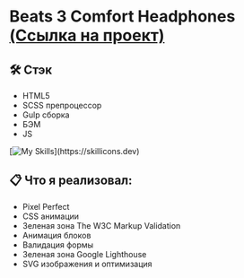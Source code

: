 # Beats 3 Comfort Headphones [(Ссылка на проект)](https://vetosy.github.io/Beats-3)

## 🛠 Стэк
- HTML5
- SCSS препроцессор
- Gulp сборка
- БЭМ
- JS

[![My Skills](https://skillicons.dev/icons?i=js,html,scss,figma,gulp,)](https://skillicons.dev)

## :clipboard: Что я реализовал:
- Pixel Perfect
- СSS анимации
- Зеленая зона The W3C Markup Validation
- Анимация блоков
- Валидация формы
- Зеленая зона Google Lighthouse
- SVG изображения и оптимизация
